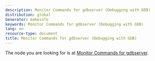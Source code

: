 ```yaml
---
description: Monitor Commands for gdbserver (Debugging with GDB)
distribution: global
Generator: makeinfo
keywords: Monitor Commands for gdbserver (Debugging with GDB)
lang: en
resource-type: document
title: Monitor Commands for gdbserver (Debugging with GDB)
---
```

The node you are looking for is at [Monitor Commands for gdbserver](Server.html#Monitor-Commands-for-gdbserver).
